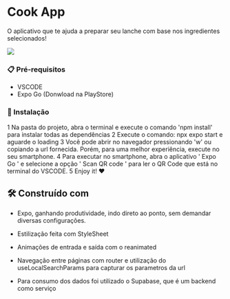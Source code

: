 # Cook App

O aplicativo que te ajuda a preparar seu lanche com base nos ingredientes selecionados!

<image src="https://github.com/marcusvrsousa/react-native-cook-app/assets/32283039/825c3e12-0106-41d2-a429-7b16194d2d5f"/>

### 📋 Pré-requisitos

- VSCODE
- Expo Go (Donwload na PlayStore)

### 🔧 Instalação

1 Na pasta do projeto, abra o terminal e execute o comando 'npm install' para instalar todas as dependências
2 Execute o comando: npx expo start e aguarde o loading
3 Você pode abrir no navegador pressionando 'w' ou copiando a url fornecida. Porém, para uma melhor experiência, execute no seu smartphone.
4 Para executar no smartphone, abra o aplicativo ' Expo Go ' e selecione a opção ' Scan QR code ' para ler o QR Code que está no terminal do VSCODE.
5 Enjoy it! ❤️ 

## 🛠️ Construído com

* Expo, ganhando produtividade, indo direto ao ponto, sem demandar diversas configurações.

- Estilização feita com StyleSheet

- Animações de entrada e saída com o reanimated

- Navegação entre páginas com router e utilização do useLocalSearchParams para capturar os parametros da url

- Para consumo dos dados foi utilizado o Supabase, que é um backend como serviço
